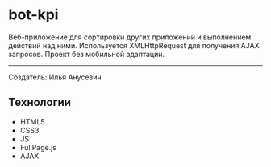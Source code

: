 # bot-kpi
Веб-приложение для сортировки других приложений и выполнением действий над ними. Используется XMLHttpRequest для получения AJAX запросов. Проект без мобильной адаптации.
____
Создатель: Илья Анусевич
## Технологии
- HTML5
- CSS3
- JS
- FullPage.js
- AJAX
